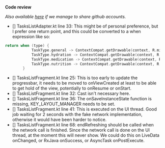 **Code review**

*Also available [here](https://github.com/wallaby/code-review-task/pull/1/files) if we manage to share github accounts.*

- [] TasksListAdapter.kt line 33: This might be of personal preference, but I prefer one return point, and this could be converted to a when expression like so:
```kotlin
return when (type) {
            TaskType.general -> ContextCompat.getDrawable(context, R.mipmap.general)
            TaskType.hydration -> ContextCompat.getDrawable(context, R.mipmap.hydration)
            TaskType.medication -> ContextCompat.getDrawable(context, R.mipmap.medication)
            TaskType.nutrition -> ContextCompat.getDrawable(context, R.mipmap.nutrition)
        }
```
- [] TasksListFragment.kt line 25: This is too early to update the progressbar, it needs to be moved to onViewCreated at least to be able to get hold of the view, potentially to onResume or onStart.
- [] TasksListFragment.kt line 32: Cast isn't necessary here.
- [] TasksListFragment.kt line 36: The onSaveInstanceState function is missing, KEY_LAYOUT_MANAGER needs to be set.
- [] TasksListFragment.kt line 41: This is executed on the UI thread. Good job waiting for 2 seconds with the fake network implementation, otherwise it would have been harder to notice.
- [] TasksListFragment.kt line 68: endRefreshing should be called when the network call is finished. Since the network call is done on the UI thread, at the moment this will never show. We could do this on LiveData onChanged, or RxJava onSuccess, or AsyncTask onPostExecute.

